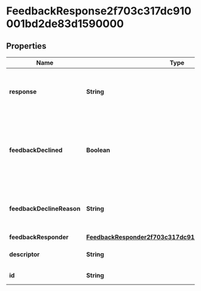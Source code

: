 

# FeedbackResponse2f703c317dc910001bd2de83d1590000


## Properties

| Name | Type | Description | Notes |
|------------ | ------------- | ------------- | -------------|
|**response** | **String** | The feedback response for a feedback question. |  [optional] [readonly] |
|**feedbackDeclined** | **Boolean** | Returns True if the responder declined to submit a response to a specific feedback question. |  [optional] [readonly] |
|**feedbackDeclineReason** | **String** | The reason a requested feedback question was declined. |  [optional] [readonly] |
|**feedbackResponder** | [**FeedbackResponder2f703c317dc910001c16504848720001**](FeedbackResponder2f703c317dc910001c16504848720001.md) |  |  [optional] |
|**descriptor** | **String** | A preview of the instance |  [optional] |
|**id** | **String** | Id of the instance |  [optional] |



